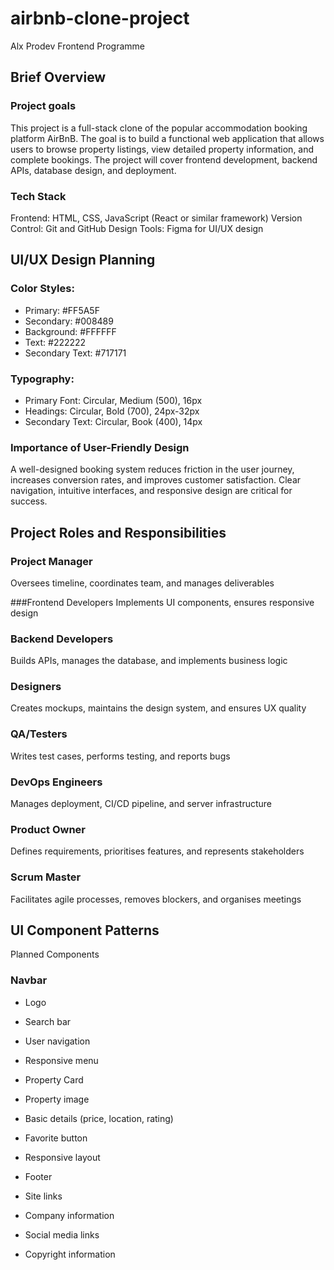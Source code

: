 # airbnb-clone-project
Alx Prodev Frontend Programme
## Brief Overview

### Project goals
This project is a full-stack clone of the popular accommodation booking platform AirBnB. The goal is to build a functional web application that allows users to browse property listings, view detailed property information, and complete bookings. The project will cover frontend development, backend APIs, database design, and deployment.

### Tech Stack
Frontend: HTML, CSS, JavaScript (React or similar framework)
Version Control: Git and GitHub
Design Tools: Figma for UI/UX design

## UI/UX Design Planning

### Color Styles:

* Primary: #FF5A5F
* Secondary: #008489
* Background: #FFFFFF
* Text: #222222
* Secondary Text: #717171

### Typography:

* Primary Font: Circular, Medium (500), 16px
* Headings: Circular, Bold (700), 24px-32px
* Secondary Text: Circular, Book (400), 14px

### Importance of User-Friendly Design
A well-designed booking system reduces friction in the user journey, increases conversion rates, and improves customer satisfaction. Clear navigation, intuitive interfaces, and responsive design are critical for success.


## Project Roles and Responsibilities

### Project Manager 
Oversees timeline, coordinates team, and manages deliverables

###Frontend Developers 
Implements UI components, ensures responsive design

### Backend Developers
Builds APIs, manages the database, and implements business logic

### Designers
Creates mockups, maintains the design system, and ensures UX quality

### QA/Testers 
Writes test cases, performs testing, and reports bugs

### DevOps Engineers
Manages deployment, CI/CD pipeline, and server infrastructure

### Product Owner
Defines requirements, prioritises features, and represents stakeholders

### Scrum Master
Facilitates agile processes, removes blockers, and organises meetings

## UI Component Patterns

Planned Components

### Navbar

* Logo
* Search bar
* User navigation
* Responsive menu
* Property Card

* Property image
* Basic details (price, location, rating)
* Favorite button
* Responsive layout
* Footer

* Site links
* Company information
* Social media links
* Copyright information
